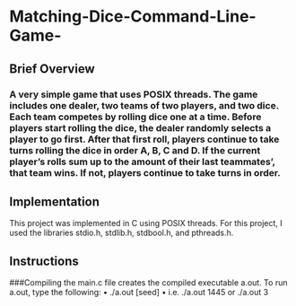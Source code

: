 # **Matching-Dice-Command-Line-Game-**

## **Brief Overview**
### A very simple game that uses POSIX threads. The game includes one dealer, two teams of two players, and two dice. Each team competes by rolling dice one at a time. Before players start rolling the dice, the dealer randomly selects a player to go first. After that first roll, players continue to take turns rolling the dice in order A, B, C and D. If the current player’s rolls sum up to the amount of their last teammates’, that team wins. If not, players continue to take turns in order.

## **Implementation**
This project was implemented in C using POSIX threads.
For this project, I used the libraries stdio.h, stdlib.h, stdbool.h, and pthreads.h.

## **Instructions**
###Compiling the main.c file creates the compiled executable a.out. To run a.out, type the following: • ./a.out [seed]
• i.e. ./a.out 1445 or ./a.out 3